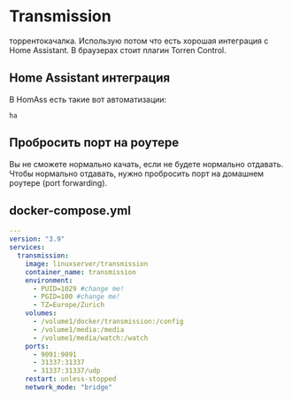 # Transmission
торрентокачалка. Использую потом что есть хорошая интеграция с Home Assistant. 
В браузерах стоит плагин Torren Control.

## Home Assistant интеграция
В HomAss есть такие вот автоматизации:
```
ha 
```

## Пробросить порт на роутере
Вы не сможете нормально качать, если не будете нормально отдавать. 
Чтобы нормально отдавать, нужно пробросить порт на домашнем роутере (port forwarding). 

## docker-compose.yml
```yml
---
version: "3.9"
services:
  transmission:
    image: linuxserver/transmission
    container_name: transmission
    environment:
      - PUID=1029 #change me!
      - PGID=100 #change me!
      - TZ=Europe/Zurich
    volumes:
      - /volume1/docker/transmission:/config
      - /volume1/media:/media
      - /volume1/media/watch:/watch
    ports:
      - 9091:9091
      - 31337:31337
      - 31337:31337/udp
    restart: unless-stopped
    network_mode: "bridge"
```
